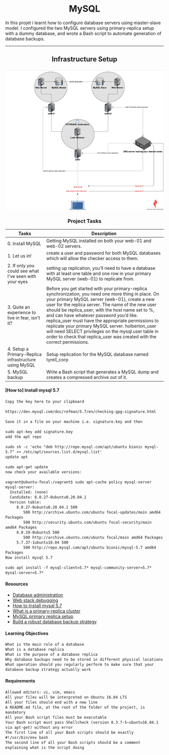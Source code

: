 <center><h1>MySQL</h1></center>
In this projet i learnt how to configure database servers using  master-slave model. I configured the two MySQL servers using primary-replica setup with a dummy database, and wrote a Bash script to automate generation of database backups.

---

<center><h2>Infrastructure Setup</h2></center>

![Screenshot](Screenshot%20from%202023-07-19%2018-29-05.png)

<center><h3>Project Tasks</h3></center>

| Tasks | Description |
| ----- | ----------- |
| 0. Install MySQL | Getting MySQL installed on both your web-01 and web-02 servers. |
| 1. Let us in! | create a user and password for both MySQL databases which will allow the checker access to them. |
| 2. If only you could see what I've seen with your eyes | setting up replication, you’ll need to have a database with at least one table and one row in your primary MySQL server (web-01) to replicate from. |
| 3. Quite an experience to live in fear, isn't it? | Before you get started with your primary-replica synchronization, you need one more thing in place. On your primary MySQL server (web-01), create a new user for the replica server. The name of the new user should be replica_user, with the host name set to %, and can have whatever password you’d like. replica_user must have the appropriate permissions to replicate your primary MySQL server. holberton_user will need SELECT privileges on the mysql.user table in order to check that replica_user was created with the correct permissions. |
| 4. Setup a Primary-Replica infrastructure using MySQL | Setup replication for the MySQL database named tyrell_corp |
| 5. MySQL backup | Write a Bash script that generates a MySQL dump and creates a compressed archive out of it. |

#### **[How to] Install mysql 5.7**
```
Copy the key here to your clipboard

https://dev.mysql.com/doc/refman/5.7/en/checking-gpg-signature.html

Save it in a file on your machine i.e. signature.key and then

sudo apt-key add signature.key
add the apt repo

sudo sh -c 'echo "deb http://repo.mysql.com/apt/ubuntu bionic mysql-5.7" >> /etc/apt/sources.list.d/mysql.list'
update apt

sudo apt-get update
now check your available versions:

vagrant@ubuntu-focal:/vagrant$ sudo apt-cache policy mysql-server
mysql-server:
  Installed: (none)
  Candidate: 8.0.27-0ubuntu0.20.04.1
  Version table:
     8.0.27-0ubuntu0.20.04.1 500
        500 http://archive.ubuntu.com/ubuntu focal-updates/main amd64 Packages
        500 http://security.ubuntu.com/ubuntu focal-security/main amd64 Packages
     8.0.19-0ubuntu5 500
        500 http://archive.ubuntu.com/ubuntu focal/main amd64 Packages
     5.7.37-1ubuntu18.04 500
        500 http://repo.mysql.com/apt/ubuntu bionic/mysql-5.7 amd64 Packages
Now install mysql 5.7

sudo apt install -f mysql-client=5.7* mysql-community-server=5.7* mysql-server=5.7*
```

#### Resources
- [Database administration](https://intranet.alxswe.com/concepts/49)
- [Web stack debugging](https://intranet.alxswe.com/concepts/68)
- [How to Install mysql 5.7](https://intranet.alxswe.com/concepts/100002)
- [What is a primary-replica cluster](https://intranet.alxswe.com/rltoken/eojqG9FZbA6QVWN5P9cLzA)
- [MySQL primary replica setup](https://intranet.alxswe.com/rltoken/z2KVk2UKLMc0RvHMdJmYLg)
- [Build a robust database backup strategy](https://intranet.alxswe.com/rltoken/BharnxaLb-BDDYFywzME2Q)

#### Learning Objectives
```
What is the main role of a database
What is a database replica
What is the purpose of a database replica
Why database backups need to be stored in different physical locations
What operation should you regularly perform to make sure that your database backup strategy actually work
```

#### Requirements
```
Allowed editors: vi, vim, emacs
All your files will be interpreted on Ubuntu 16.04 LTS
All your files should end with a new line
A README.md file, at the root of the folder of the project, is mandatory
All your Bash script files must be executable
Your Bash script must pass Shellcheck (version 0.3.7-5~ubuntu16.04.1 via apt-get) without any error
The first line of all your Bash scripts should be exactly #!/usr/bin/env bash
The second line of all your Bash scripts should be a comment explaining what is the script doing
```
